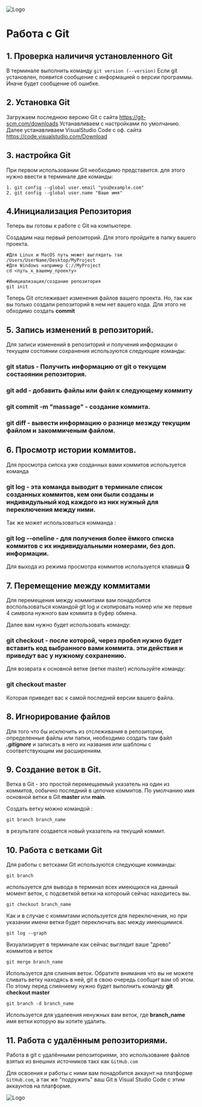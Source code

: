 ![Logo](Git-Logo-1788C.png)
# Работа с Git

## 1. Проверка наличичя установленного Git

В терминале выполнить команду `git version (--version)`
Если git установлен, появится сообщение с информацией о версии программы. Иначе будет сообщение об ошибке. 

## 2. Установка Git
Загружаем последнюю версию Git с сайта https://git-scm.com/downloads
Устанавливаем с настройками по умолчанию.
Далее устанавливаем VisualStudio Code с оф. сайта https://code.visualstudio.com/Download
## 3. настройка Git
При первом использовании Git необходимо представится. для этого нужно ввести в терминале две команды:
```
1. git config --global user.email "you@example.com"
2. git config --global user.name "Ваше имя"
```

## 4.Инициализация Репозитория

Теперь вы готовы к работе с Git на компьютере.

Создадим наш первый репозиторий. Для этого пройдите в папку вашего проекта.

```
#Для Linux и MacOS путь может выглядеть так /Users/UserName/Desktop/MyProject
#Для Windows например С://MyProject
cd <путь_к_вашему_проекту>

#Инициализация/создание репозитория
git init
```

Теперь Git отслеживает изменения файлов вашего проекта. Но, так как вы только создали репозиторий в нем нет вашего кода. Для этого не обходимо создать **commit**

## 5. Запись изменений в репозиторий.

Для записи изменений в репозиторий и получения информации о текущем состоянии сохранения используются следующие команды:


### **git status** - Получить  информацию от git о текущем состаоянии репозитория.

### **git add** - добавить файлы или файл к следующему коммиту

### **git commit -m "massage"** - создание коммита.

### **git diff** - вывести информацию о разнице мезжду текущим файлом и закоммиченым файлом.

## 6. Просмотр истории коммитов.

Для просмотра сипска уже созданных вами коммитов используется команда

### **git log** - эта команда выводит в терминале список созданных коммитов, кем они были созданы и индивидульный код каждого из них нужный для переключения между ними.

Так же может использоваться комманда :

### **git log --oneline** - для получения более ёмкого списка коммитов с их индивидуальными номерами, без доп. информации.

Для выхода из режима просмотра коммитов используется клавиша **Q**

## 7. Перемещение между коммитами

Для перемещения между коммитами вам понадобится 
воспользоваться командой git log и скопировать номер или же первые 4 символа нужного вам коммита в буфер обмена.

Далее вам нужно будет использовать команду:

### **git сheckout** - после которой, через пробел нужно будет вставить код выбранного вами коммита. эти действия и приведут вас у нужному сохранению.

Для возврата к основной ветке (ветке master) используйте команду:

### **git сheckout master**
Которая приведет вас к самой последней версии вашего файла.

## 8. Игнорирование файлов 
Для того что бы исключить из отслеживания в репозитории, определенные файлы или папки, необходимо создать там файл ***.gitignore*** и записать в него их названия или шаблоны с соответствующим им расширениям.

## 9. Создание веток в Git.
Ветка в Git - это простой перемещаемый указатель на один из коммитов, ообычно последний в цепочке коммитов.
По умолчанию имя основной ветки в Git **master** или **main**.

Создать ветку можно командой :
```
git branch branch_name
```
в результате создается новый указатель на текущий коммит.

## 10. Работа с ветками Git

Для работы с ветсками Git используются следующие комманды:
```
git branch
```
используется для вывода в терминал всех имеющихся на данный момент веток, с подсветкой ветки на котороый сейчас находитесь вы.
```
git checkout branch_name 
```
Как и в случае с коммитами используется для переключения, но при указании имени ветки будет переключать вас между имеющимися.
 
```
git log --graph
```
Визуализирует в терминале как сейчас выглядит ваше "древо" коммитов и веток
```
git merge branch_name
```
Используется для слияния веток. Обратите внимания что вы не можете сливать ветку находясь в ней, git в свою очередь сообщит вам об этом. По этому перед слияниему нужно будет выполнить команду **git checkout master**
```
git branch -d branch_name 
```
Используется для удалеения ненужных вам веток, где **branch_name** имя ветки которую вы хотите удалить.

## 11. Работа с удалённым репозиториями.

Работа в git с удалёнными репозиториями, это использование файлов взятых из внешних источников такх как ``GitHub.com``

Для освоения и работы с ними вам понадобится аккаунт на платформе ``GitHub.com``, а так же "подружить" ваш Git в Visual Studio Code c этим аккаунтов на платформе.


![Logo](GitHub-Emblem.png)
